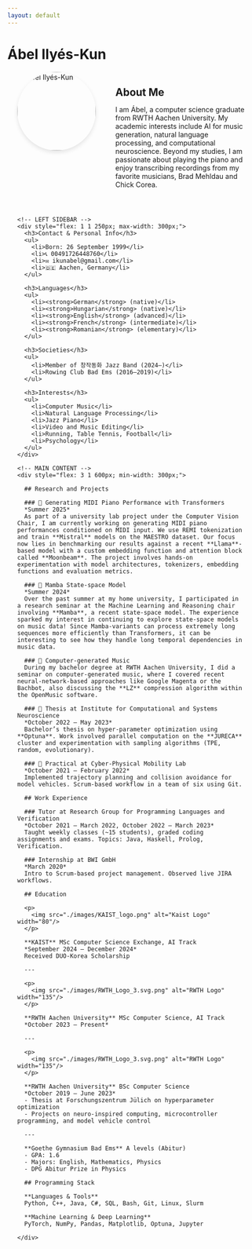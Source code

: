 ```yaml
---
layout: default
---
```


# Ábel Ilyés-Kun

<div style="max-width: 1600px; margin: 0 auto; padding-left: 20px; padding-right: 20px;">

  <div style="display: flex; align-items: flex-start; gap: 20px; margin-bottom: 2em;">
    <img src="./images/cjdh_busking.jpeg" alt="Ábel Ilyés-Kun" width="160" 
         style="border-radius: 50%; object-fit: cover; box-shadow: 0 4px 8px rgba(0,0,0,0.1);" />
    <div style="margin-left: 20px;">
      <h2 style="border-bottom: none; margin-bottom: 0.5em;">About Me</h2>
      <p>
        I am Ábel, a computer science graduate from RWTH Aachen University.
        My academic interests include AI for music generation, natural language processing, and computational neuroscience.
        Beyond my studies, I am passionate about playing the piano and enjoy transcribing recordings from my favorite musicians,
        Brad Mehldau and Chick Corea.
      </p>
    </div>
  </div>

  <div style="display: flex; gap: 40px;">

    <!-- LEFT SIDEBAR -->
    <div style="flex: 1 1 250px; max-width: 300px;">
      <h3>Contact & Personal Info</h3>
      <ul>
        <li>Born: 26 September 1999</li>
        <li>📞 00491726448760</li>
        <li>✉️ ikunabel@gmail.com</li>
        <li>🇩🇪 Aachen, Germany</li>
      </ul>

      <h3>Languages</h3>
      <ul>
        <li><strong>German</strong> (native)</li>
        <li><strong>Hungarian</strong> (native)</li>
        <li><strong>English</strong> (advanced)</li>
        <li><strong>French</strong> (intermediate)</li>
        <li><strong>Romanian</strong> (elementary)</li>
      </ul>

      <h3>Societies</h3>
      <ul>
        <li>Member of 창작동화 Jazz Band (2024–)</li>
        <li>Rowing Club Bad Ems (2016–2019)</li>
      </ul>

      <h3>Interests</h3>
      <ul>
        <li>Computer Music</li>
        <li>Natural Language Processing</li>
        <li>Jazz Piano</li>
        <li>Video and Music Editing</li>
        <li>Running, Table Tennis, Football</li>
        <li>Psychology</li>
      </ul>
    </div>

    <!-- MAIN CONTENT -->
    <div style="flex: 3 1 600px; min-width: 300px;">

      ## Research and Projects

      ### 🎹 Generating MIDI Piano Performance with Transformers  
      *Summer 2025*  
      As part of a university lab project under the Computer Vision Chair, I am currently working on generating MIDI piano performances conditioned on MIDI input. We use REMI tokenization and train **Mistral** models on the MAESTRO dataset. Our focus now lies in benchmarking our results against a recent **Llama**-based model with a custom embedding function and attention block called **Moonbeam**. The project involves hands-on experimentation with model architectures, tokenizers, embedding functions and evaluation metrics.

      ### 🐍 Mamba State-space Model  
      *Summer 2024*  
      Over the past summer at my home university, I participated in a research seminar at the Machine Learning and Reasoning chair involving **Mamba**, a recent state-space model. The experience sparked my interest in continuing to explore state-space models on music data! Since Mamba-variants can process extremely long sequences more efficiently than Transformers, it can be interesting to see how they handle long temporal dependencies in music data.

      ### 🎵 Computer-generated Music  
      During my bachelor degree at RWTH Aachen University, I did a seminar on computer-generated music, where I covered recent neural-network-based approaches like Google Magenta or the Bachbot, also discussing the **LZ** compression algorithm within the OpenMusic software.

      ### 🧠 Thesis at Institute for Computational and Systems Neuroscience  
      *October 2022 – May 2023*  
      Bachelor’s thesis on hyper-parameter optimization using **Optuna**. Work involved parallel computation on the **JURECA** cluster and experimentation with sampling algorithms (TPE, random, evolutionary).

      ### 🚙 Practical at Cyber-Physical Mobility Lab  
      *October 2021 – February 2022*  
      Implemented trajectory planning and collision avoidance for model vehicles. Scrum-based workflow in a team of six using Git.

      ## Work Experience

      ### Tutor at Research Group for Programming Languages and Verification  
      *October 2021 – March 2022, October 2022 – March 2023*  
      Taught weekly classes (~15 students), graded coding assignments and exams. Topics: Java, Haskell, Prolog, Verification.

      ### Internship at BWI GmbH  
      *March 2020*  
      Intro to Scrum-based project management. Observed live JIRA workflows.

      ## Education

      <p>
        <img src="./images/KAIST_logo.png" alt="Kaist Logo" width="80"/>
      </p> 

      **KAIST** MSc Computer Science Exchange, AI Track  
      *September 2024 – December 2024*  
      Received DUO-Korea Scholarship

      ---

      <p>
        <img src="./images/RWTH_Logo_3.svg.png" alt="RWTH Logo" width="135"/>
      </p> 

      **RWTH Aachen University** MSc Computer Science, AI Track  
      *October 2023 – Present*

      ---

      <p>
        <img src="./images/RWTH_Logo_3.svg.png" alt="RWTH Logo" width="135"/>
      </p>

      **RWTH Aachen University** BSc Computer Science  
      *October 2019 – June 2023*  
      - Thesis at Forschungszentrum Jülich on hyperparameter optimization  
      - Projects on neuro-inspired computing, microcontroller programming, and model vehicle control

      ---

      **Goethe Gymnasium Bad Ems** A levels (Abitur)  
      - GPA: 1.6  
      - Majors: English, Mathematics, Physics  
      - DPG Abitur Prize in Physics

      ## Programming Stack

      **Languages & Tools**  
      Python, C++, Java, C#, SQL, Bash, Git, Linux, Slurm

      **Machine Learning & Deep Learning**  
      PyTorch, NumPy, Pandas, Matplotlib, Optuna, Jupyter

    </div>
  </div>
</div>
